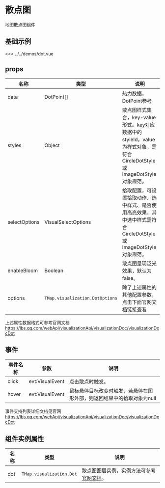 
# 散点图

地图散点图组件


## 基础示例

<DotDemo/>

<<< ../../demos/dot.vue

## props
| 名称            | 类型                         | 说明                                                 |
| --------------- | ---------------------------- | ---------------------------------------------------- |
| data         | DotPoint[]                                       | 热力数据，DotPoint参考          |
| styles     | Object | 散点图样式集合，key-value形式。key对应数据中的styleId，value为样式对象，需符合 CircleDotStyle 或 ImageDotStyle 对象规范。 | 
| selectOptions | VisualSelectOptions                        | 	拾取配置，可设置拾取动作、选中样式、是否使用高亮效果，其中选中样式需符合CircleDotStyle或ImageDotStyle对象规范。   |
| enableBloom | Boolean                        | 散点图呈现泛光效果，默认为false。   |
| options   | `TMap.visualization.DotOptions` |  除了上述属性的其他配置参数，点击下面官网文档链接查看             

上述属性数据格式可参考官网文档 https://lbs.qq.com/webApi/visualizationApi/visualizationDoc/visualizationDocDot

## 事件
| 事件名称            | 参数                         | 说明                                                 |
| --------------- | ---------------------------- | ---------------------------------------------------- |
| click         | evt:VisualEvent                                       | 点击散点时触发。          |
| hover         | evt:VisualEvent                                       | 鼠标悬停目标改变时触发，若悬停在图形外部，则返回结果中的拾取对象为null |

事件支持列表详细文档见官网 https://lbs.qq.com/webApi/visualizationApi/visualizationDoc/visualizationDocDot

## 组件实例属性

| 名称            | 类型                         | 说明                                                 |
| --------------- | ---------------------------- | ---------------------------------------------------- |
|    dot      | `TMap.visualization.Dot` | 散点图图层实例，实例方法可参考[官网文档](https://lbs.qq.com/webApi/visualizationApi/visualizationDoc/visualizationDocDot)。                   
